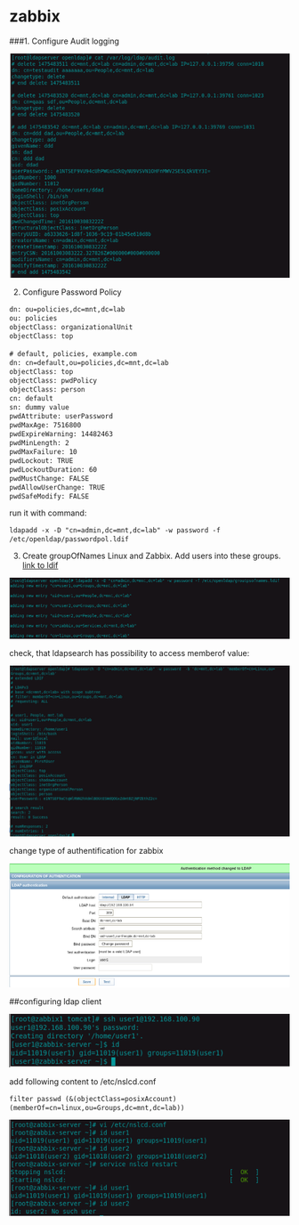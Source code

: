 # zabbix

###1. Configure Audit logging

![](resources/ldap2_1.png)

2. Configure Password Policy

```
dn: ou=policies,dc=mnt,dc=lab
ou: policies
objectClass: organizationalUnit
objectClass: top

# default, policies, example.com
dn: cn=default,ou=policies,dc=mnt,dc=lab
objectClass: top
objectClass: pwdPolicy
objectClass: person
cn: default
sn: dummy value
pwdAttribute: userPassword
pwdMaxAge: 7516800
pwdExpireWarning: 14482463
pwdMinLength: 2
pwdMaxFailure: 10
pwdLockout: TRUE
pwdLockoutDuration: 60
pwdMustChange: FALSE
pwdAllowUserChange: TRUE
pwdSafeModify: FALSE

```
run it with command:
```
ldapadd -x -D "cn=admin,dc=mnt,dc=lab" -w password -f /etc/openldap/passwordpol.ldif
```

3. Create groupOfNames Linux and Zabbix. Add users into these groups.
[link to ldif](groutpsofnames.ldif)
  
![](resources/ldap2_2.png) 	

check, that ldapsearch has possibility to access memberof value:

![](resources/ldap2_searchLinux.png)

change type of authentification for zabbix

![](resources/ldap_zabbix.png)

##configuring ldap client

    
![](resources/Ldap2_sshOK.png)

add following content to /etc/nslcd.conf 

```
filter passwd (&(objectClass=posixAccount)(memberOf=cn=linux,ou=Groups,dc=mnt,dc=lab))

```


    
![](resources/ldap2_users_filter.png) 	
    

